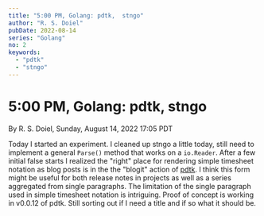 ```yaml
---
title: "5:00 PM, Golang: pdtk,  stngo"
author: "R. S. Doiel"
pubDate: 2022-08-14
series: "Golang"
no: 2
keywords:
  - "pdtk"
  - "stngo"
---
```


# 5:00 PM, Golang: pdtk,  stngo

By R. S. Doiel, Sunday, August 14, 2022 17:05 PDT

Today I started an experiment. I cleaned up stngo a little today, still need to implement a general `Parse()` method that works on a `io.Reader`. After a few initial false starts I realized the "right" place for rendering simple timesheet notation as blog posts is in the the "blogit" action of [pdtk](https://rsdoiel.github.io/pdtk). I think this form might be useful for both release notes in projects as well as a series aggregated from single paragraphs. The limitation of the single paragraph used in simple timesheet notation is intriguing. Proof of concept is working in v0.0.12 of pdtk. Still sorting out if I need a title and if so what it should be.

